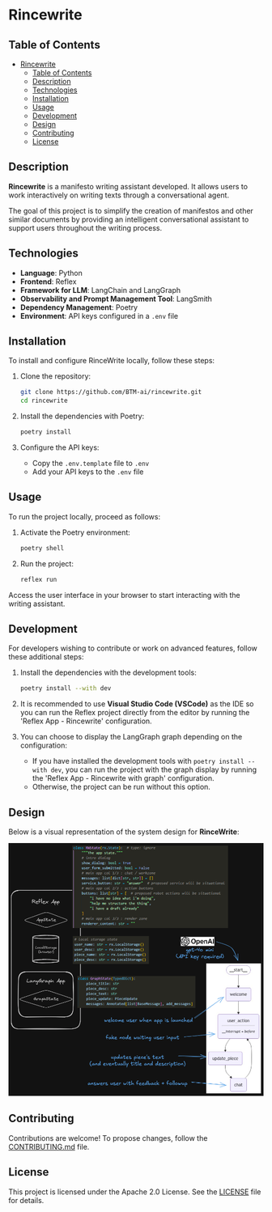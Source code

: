# Rincewrite

## Table of Contents
- [Rincewrite](#rincewrite)
  - [Table of Contents](#table-of-contents)
  - [Description](#description)
  - [Technologies](#technologies)
  - [Installation](#installation)
  - [Usage](#usage)
  - [Development](#development)
  - [Design](#design)
  - [Contributing](#contributing)
  - [License](#license)

## Description
**Rincewrite** is a manifesto writing assistant developed. It allows users to work interactively on writing texts through a conversational agent.

The goal of this project is to simplify the creation of manifestos and other similar documents by providing an intelligent conversational assistant to support users throughout the writing process.

## Technologies
- **Language**: Python
- **Frontend**: Reflex
- **Framework for LLM**: LangChain and LangGraph
- **Observability and Prompt Management Tool**: LangSmith
- **Dependency Management**: Poetry
- **Environment**: API keys configured in a `.env` file

## Installation
To install and configure RinceWrite locally, follow these steps:

1. Clone the repository:
    ```bash
    git clone https://github.com/BTM-ai/rincewrite.git
    cd rincewrite
    ```

2. Install the dependencies with Poetry:
    ```bash
    poetry install
    ```

3. Configure the API keys:
    - Copy the `.env.template` file to `.env`
    - Add your API keys to the `.env` file

## Usage
To run the project locally, proceed as follows:

1. Activate the Poetry environment:
    ```bash
    poetry shell
    ```

2. Run the project:
    ```bash
    reflex run
    ```

Access the user interface in your browser to start interacting with the writing assistant.

## Development
For developers wishing to contribute or work on advanced features, follow these additional steps:

1. Install the dependencies with the development tools:
    ```bash
    poetry install --with dev
    ```

2. It is recommended to use **Visual Studio Code (VSCode)** as the IDE so you can run the Reflex project directly from the editor by running the 'Reflex App - Rincewrite' configuration.

3. You can choose to display the LangGraph graph depending on the configuration:
    - If you have installed the development tools with `poetry install --with dev`, you can run the project with the graph display by running the 'Reflex App - Rincewrite with graph' configuration.
    - Otherwise, the project can be run without this option.

## Design
Below is a visual representation of the system design for **RinceWrite**:

![RinceWrite graph design](docs/rincewrite_design.png)


## Contributing

Contributions are welcome! To propose changes, follow the [CONTRIBUTING.md](CONTRIBUTING.md) file.


## License
This project is licensed under the Apache 2.0 License. See the [LICENSE](LICENSE) file for details.
